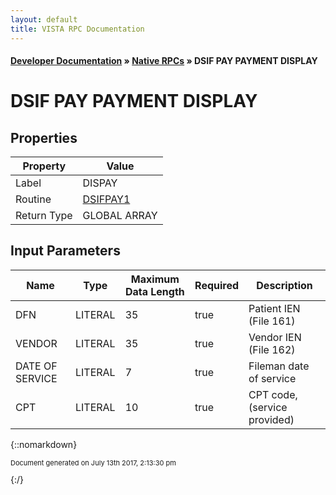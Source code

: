 ```yaml
---
layout: default
title: VISTA RPC Documentation
---
```


#### [Developer Documentation](../index) &#187; [Native RPCs](TableOfContents) &#187; DSIF PAY PAYMENT DISPLAY<br/>
# DSIF PAY PAYMENT DISPLAY



## Properties

Property | Value
--- | ---
Label | DISPAY
Routine | [DSIFPAY1](http://code.osehra.org/dox/Routine_DSIFPAY1_source.html)
Return Type | GLOBAL ARRAY


## Input Parameters

Name | Type | Maximum Data Length | Required | Description
--- | --- | --- | --- | ---
DFN | LITERAL | 35 | true | Patient IEN (File 161)
VENDOR | LITERAL | 35 | true | Vendor IEN (File 162)
DATE OF SERVICE | LITERAL | 7 | true | Fileman date of service
CPT | LITERAL | 10 | true | CPT code, (service provided)



{::nomarkdown} <br/><p style="font-size: 11px">Document generated on July 13th 2017, 2:13:30 pm</p>{:/}